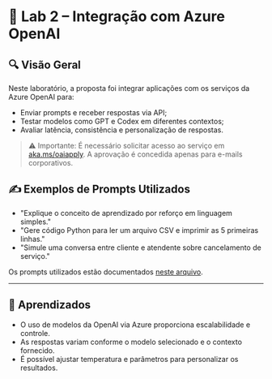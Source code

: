# 🧪 Lab 2 – Integração com Azure OpenAI

## 🔍 Visão Geral

Neste laboratório, a proposta foi integrar aplicações com os serviços da Azure OpenAI para:

* Enviar prompts e receber respostas via API;
* Testar modelos como GPT e Codex em diferentes contextos;
* Avaliar latência, consistência e personalização de respostas.

> ⚠️ Importante: É necessário solicitar acesso ao serviço em [aka.ms/oaiapply](https://aka.ms/oaiapply). A aprovação é concedida apenas para e-mails corporativos.

## ✍️ Exemplos de Prompts Utilizados

* "Explique o conceito de aprendizado por reforço em linguagem simples."
* "Gere código Python para ler um arquivo CSV e imprimir as 5 primeiras linhas."
* "Simule uma conversa entre cliente e atendente sobre cancelamento de serviço."

Os prompts utilizados estão documentados [neste arquivo](../prompts/prompts-azure-openai-prompts.md).


---
## 🧠 Aprendizados

* O uso de modelos da OpenAI via Azure proporciona escalabilidade e controle.
* As respostas variam conforme o modelo selecionado e o contexto fornecido.
* É possível ajustar temperatura e parâmetros para personalizar os resultados.

